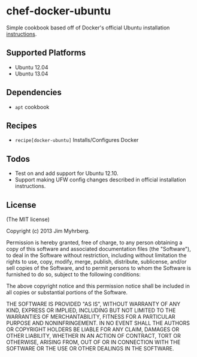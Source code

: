# chef-docker-ubuntu

Simple cookbook based off of Docker's official Ubuntu installation
[instructions](http://docs.docker.io/en/latest/installation/ubuntulinux/).

## Supported Platforms

- Ubuntu 12.04
- Ubuntu 13.04

## Dependencies

- `apt` cookbook

## Recipes

- `recipe[docker-ubuntu]` Installs/Configures Docker

## Todos

- Test on and add support for Ubuntu 12.10.
- Support making UFW config changes described in official installation
  instructions.

## License

(The MIT license)

Copyright (c) 2013 Jim Myhrberg.

Permission is hereby granted, free of charge, to any person obtaining a copy
of this software and associated documentation files (the "Software"), to deal
in the Software without restriction, including without limitation the rights
to use, copy, modify, merge, publish, distribute, sublicense, and/or sell
copies of the Software, and to permit persons to whom the Software is
furnished to do so, subject to the following conditions:

The above copyright notice and this permission notice shall be included in all
copies or substantial portions of the Software.

THE SOFTWARE IS PROVIDED "AS IS", WITHOUT WARRANTY OF ANY KIND, EXPRESS OR
IMPLIED, INCLUDING BUT NOT LIMITED TO THE WARRANTIES OF MERCHANTABILITY,
FITNESS FOR A PARTICULAR PURPOSE AND NONINFRINGEMENT. IN NO EVENT SHALL THE
AUTHORS OR COPYRIGHT HOLDERS BE LIABLE FOR ANY CLAIM, DAMAGES OR OTHER
LIABILITY, WHETHER IN AN ACTION OF CONTRACT, TORT OR OTHERWISE, ARISING FROM,
OUT OF OR IN CONNECTION WITH THE SOFTWARE OR THE USE OR OTHER DEALINGS IN THE
SOFTWARE.
